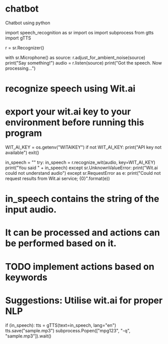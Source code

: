 # chatbot
Chatbot using python

import speech_recognition as sr
import os
import subprocess
from gtts import gTTS

r = sr.Recognizer()

with sr.Microphone() as source:
    r.adjust_for_ambient_noise(source)
    print("Say something!")
    audio = r.listen(source)
    print("Got the speech. Now processing...")

# recognize speech using Wit.ai
# export your wit.ai key to your environment before running this program
WIT_AI_KEY = os.getenv("WITAIKEY")
if not WIT_AI_KEY:
    print("API key not available")
    exit()

in_speech = ""
try:
    in_speech = r.recognize_wit(audio, key=WIT_AI_KEY)
    print("You said " + in_speech)
except sr.UnknownValueError:
    print("Wit.ai could not understand audio")
except sr.RequestError as e:
    print("Could not request results from Wit.ai service; {0}".format(e))

# in_speech contains the string of the input audio.
# It can be processed and actions can be performed based on it.
# TODO implement actions based on keywords
# Suggestions: Utilise wit.ai for proper NLP

if (in_speech):
    tts = gTTS(text=in_speech, lang="en")
    tts.save("sample.mp3")
    subprocess.Popen(["mpg123", "-q", "sample.mp3"]).wait()

